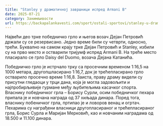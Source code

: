 ```yaml
---
title: "Stanley у драматичној завршници испред Armani B"
date: 2025-07-21
category: Занимљивости
url: https://backapalankavesti.com/sport/ostali-sportovi/stanley-u-dramaticnoj-zavrsnici-ispred-armani-b-2/
---
```


Највећи део трке победничко грло и његов возач Дејан Петровић држали су се резервисано. Једно време били су четврти, односно, трећи. Буквално на самом крају трке Дејан Петровић и Stanley, избили су на прво место и остварили тријумф испред Armani B. На треће место пласирало се грло Daisy del Duomo, возача Дејана Катанића.

Победничко грло је истрчало трку са просечним временом 1:16,5 на 1000 метара, другопшласирано 1:16,7, док је трећепласирано грло остварило просечно време 1:16,8. Заиста, праву драму видели су присутни гледаоци у трци дана, која је могла задовољити и најпробирљивије гурмане међу љубитељима касачког спорта. Власнику победничког грла – Борису Сурли, осим победничког пехара припала је и новчана награда од 37 хиљада динара. Поред тога, власнику побеничког грла, пртипао је и ловоров венац и огртач. Пехарима су награђени власници другопласираног и трећепласираног грла, Борис Сурла и Маријан Мерковић, као и новчаним наградама од 18.500 и 11.100 динара.
